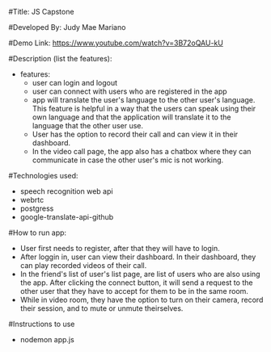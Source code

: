 #Title: JS Capstone

#Developed By: Judy Mae Mariano

#Demo Link: https://www.youtube.com/watch?v=3B72oQAU-kU

#Description (list the features):
 - features:
   - user can login and logout
   - user can connect with users who are registered in the app
   - app will translate the user's language to the other user's language. This feature is helpful in a way that the users can speak using their own language and that the application will translate it to the language that the other user use.
   - User has the option to record their call and can view it in their dashboard.
   - In the video call page, the app also has a chatbox where they can communicate in case the other user's mic is not working.

#Technologies used:
 - speech recognition web api
 - webrtc
 - postgress
 - google-translate-api-github

#How to run app:
 - User first needs to register, after that they will have to login.
 - After loggin in, user can view their dashboard. In their dashboard, they can play recorded videos of their call.
 - In the friend's list of user's list page, are list of users who are also using the app. After clicking the connect button, it will send a request to the other user that they have to accept for them to be in the same room.
 - While in video room, they have the option to turn on their camera, record their session, and to mute or unmute theirselves.

#Instructions to use
 - nodemon app.js
